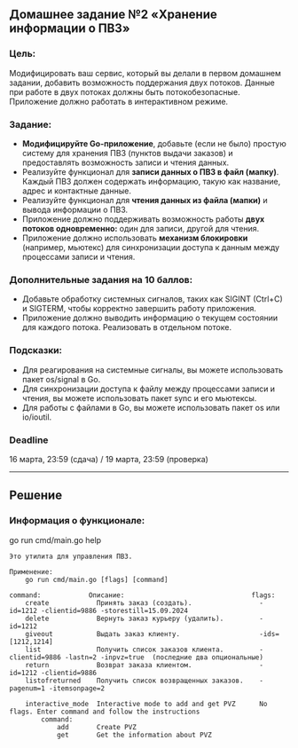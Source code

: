 ## Домашнее задание №2 «Хранение информации о ПВЗ»
### Цель:

Модифицировать ваш сервис, который вы делали в первом домашнем задании, добавить возможность поддержания двух потоков. Данные при работе в двух потоках должны быть потокобезопасные. Приложение должно работать в интерактивном режиме.

### Задание:

- **Модифицируйте Go-приложение**, добавьте (если не было) простую систему для хранения ПВЗ (пунктов выдачи заказов) и предоставлять возможность записи и чтения данных.
- Реализуйте функционал для **записи данных о ПВЗ в файл (мапку)**. Каждый ПВЗ должен содержать информацию, такую как название, адрес и контактные данные.
- Реализуйте функционал для **чтения данных из файла (мапки)** и вывода информации о ПВЗ.
- Приложение должно поддерживать возможность работы **двух потоков одновременно:** один для записи, другой для чтения.
- Приложение должно использовать **механизм блокировки** (например, мьютекс) для синхронизации доступа к данным между процессами записи и чтения.

### Дополнительные задания на 10 баллов:

- Добавьте обработку системных сигналов, таких как SIGINT (Ctrl+C) и SIGTERM, чтобы корректно завершить работу приложения.
- Приложение должно выводить информацию о текущем состоянии для каждого потока. Реализовать в отдельном потоке.

### Подсказки:

- Для реагирования на системные сигналы, вы можете использовать пакет os/signal в Go.
- Для синхронизации доступа к файлу между процессами записи и чтения, вы можете использовать пакет sync и его мьютексы.
- Для работы с файлами в Go, вы можете использовать пакет os или io/ioutil.

### Deadline
16 марта, 23:59 (сдача) / 19 марта, 23:59 (проверка)

---

## Решение

### Информация о функционале:

go run cmd/main.go help

    Это утилита для управления ПВЗ.

    Применение:
        go run cmd/main.go [flags] [command]
    
    command:            Описание:                                flags:
        create            Принять заказ (создать).                 -id=1212 -clientid=9886 -storestill=15.09.2024
        delete            Вернуть заказ курьеру (удалить).         -id=1212
        giveout           Выдать заказ клиенту.                    -ids=[1212,1214]
        list              Получить список заказов клиента.         -clientid=9886 -lastn=2 -inpvz=true  (последние два опциональные)
        return            Возврат заказа клиентом.                 -id=1212 -clientid=9886
        listofreturned    Получить список возвращенных заказов.    -pagenum=1 -itemsonpage=2

        interactive_mode  Interactive mode to add and get PVZ      No flags. Enter command and follow the instructions
            command:
                add       Create PVZ
                get       Get the information about PVZ